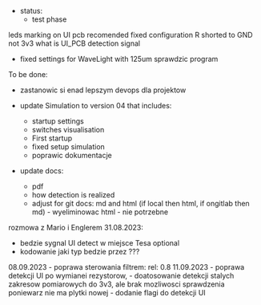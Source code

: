 - status:
	- test phase

leds marking on UI pcb recomended
fixed configuration R shorted to GND not 3v3
what is UI_PCB detection signal
  

- fixed settings for WaveLight with 125um
sprawdzic program

To be done:
- zastanowic si enad lepszym devops dla projektow

- update Simulation to version 04 that includes:
	- startup settings 
	- switches visualisation
	- First startup
	- fixed setup simulation
	- poprawic dokumentacje
- update docs: 
	- pdf
	- how detection is realized
	- adjust for git docs: md and html (if local then html, if ongitlab then md) - wyeliminowac html - nie potrzebne

rozmowa z Mario i Englerem 31.08.2023:
- bedzie sygnal UI detect w miejsce Tesa optional 
- kodowanie jaki typ bedzie przez ???

08.09.2023 - poprawa sterowania filtrem: rel: 0.8
11.09.2023 - poprawa detekcji UI po wymianei rezystorow,
					- doatosowanie detekcji stalych zakresow pomiarowych do 3v3, ale brak mozliwosci sprawdzenia poniewarz nie ma plytki nowej
					- dodanie flagi do detekcji UI
